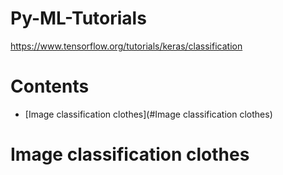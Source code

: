 # Py-ML-Tutorials
https://www.tensorflow.org/tutorials/keras/classification

# Contents
- [Image classification clothes](#Image classification clothes)

# Image classification clothes